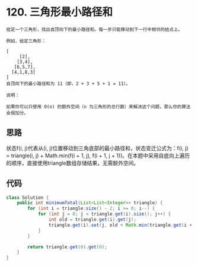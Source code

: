 # 120. 三角形最小路径和
```
给定一个三角形，找出自顶向下的最小路径和。每一步只能移动到下一行中相邻的结点上。

例如，给定三角形：

[
     [2],
    [3,4],
   [6,5,7],
  [4,1,8,3]
]
自顶向下的最小路径和为 11（即，2 + 3 + 5 + 1 = 11）。

说明：

如果你可以只使用 O(n) 的额外空间（n 为三角形的总行数）来解决这个问题，那么你的算法会很加分。

```

## 思路
状态f(i, j)代表从(i, j)位置移动到三角底部的最小路径和，状态变迁公式为：f(i, j) = triangle(i, j) + Math.min(f(i + 1, j), f(i + 1, j + 1))。在本题中采用自底向上遍历的顺序，直接使用triangle数组存储结果，无需额外空间。

## 代码
```java
class Solution {
    public int minimumTotal(List<List<Integer>> triangle) {
        for (int i = triangle.size() - 2; i >= 0; i--) {
            for (int j = 0; j < triangle.get(i).size(); j++) {
                int old = triangle.get(i).get(j);
                triangle.get(i).set(j, old + Math.min(triangle.get(i + 1).get(j), triangle.get(i + 1).get(j + 1)));
            }
        }

        return triangle.get(0).get(0);
    }
}
```

